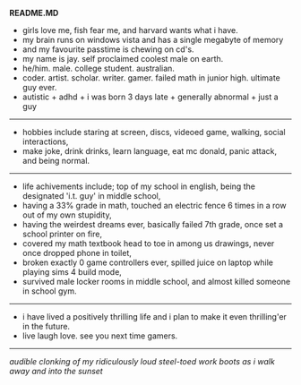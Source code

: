  **README.MD**
- girls love me, fish fear me, and harvard wants what i have.
- my brain runs on windows vista and has a single megabyte of memory
- and my favourite passtime is chewing on cd's.
- my name is jay. self proclaimed coolest male on earth.
- he/him. male. college student. australian.
- coder. artist. scholar. writer. gamer. failed math in junior high. ultimate guy ever.
- autistic + adhd + i was born 3 days late + generally abnormal + just a guy
- ---
- hobbies include staring at screen, discs, videoed game, walking, social interactions,
- make joke, drink drinks, learn language, eat mc donald, panic attack, and being normal.
- ---
- life achivements include; top of my school in english, being the designated 'i.t. guy' in middle school,
- having a 33% grade in math, touched an electric fence 6 times in a row out of my own stupidity,
- having the weirdest dreams ever, basically failed 7th grade, once set a school printer on fire,
- covered my math textbook head to toe in among us drawings, never once dropped phone in toilet,
- broken exactly 0 game controllers ever, spilled juice on laptop while playing sims 4 build mode,
- survived male locker rooms in middle school, and almost killed someone in school gym.
- ---
- i have lived a positively thrilling life and i plan to make it even thrilling'er in the future.
- live laugh love. see you next time gamers.
- ---
*audible clonking of my ridiculously loud steel-toed work boots as i walk away and into the sunset*
